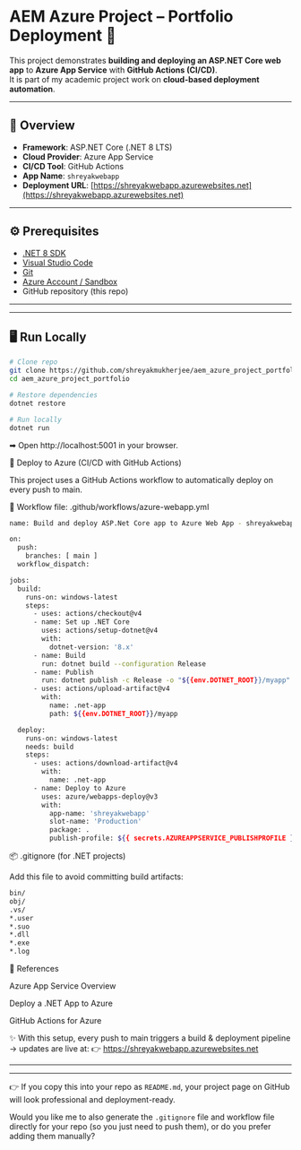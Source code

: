 # AEM Azure Project – Portfolio Deployment 🚀

This project demonstrates **building and deploying an ASP.NET Core web app** to **Azure App Service** with **GitHub Actions (CI/CD)**.  
It is part of my academic project work on **cloud-based deployment automation**.

---

## 📌 Overview
- **Framework**: ASP.NET Core (.NET 8 LTS)  
- **Cloud Provider**: Azure App Service  
- **CI/CD Tool**: GitHub Actions  
- **App Name**: `shreyakwebapp`  
- **Deployment URL**: [https://shreyakwebapp.azurewebsites.net](https://shreyakwebapp.azurewebsites.net)

---

## ⚙️ Prerequisites
- [.NET 8 SDK](https://dotnet.microsoft.com/en-us/download/dotnet/8.0)  
- [Visual Studio Code](https://code.visualstudio.com/)  
- [Git](https://git-scm.com/)  
- [Azure Account / Sandbox](https://aka.ms/az900/sandbox)  
- GitHub repository (this repo)

---

---

## 🖥️ Run Locally
```bash
# Clone repo
git clone https://github.com/shreyakmukherjee/aem_azure_project_portfolio.git
cd aem_azure_project_portfolio

# Restore dependencies
dotnet restore

# Run locally
dotnet run
```

➡ Open http://localhost:5001 in your browser.

🚀 Deploy to Azure (CI/CD with GitHub Actions)

This project uses a GitHub Actions workflow to automatically deploy on every push to main.

📌 Workflow file: .github/workflows/azure-webapp.yml

```bash
name: Build and deploy ASP.Net Core app to Azure Web App - shreyakwebapp

on:
  push:
    branches: [ main ]
  workflow_dispatch:

jobs:
  build:
    runs-on: windows-latest
    steps:
      - uses: actions/checkout@v4
      - name: Set up .NET Core
        uses: actions/setup-dotnet@v4
        with:
          dotnet-version: '8.x'
      - name: Build
        run: dotnet build --configuration Release
      - name: Publish
        run: dotnet publish -c Release -o "${{env.DOTNET_ROOT}}/myapp"
      - uses: actions/upload-artifact@v4
        with:
          name: .net-app
          path: ${{env.DOTNET_ROOT}}/myapp

  deploy:
    runs-on: windows-latest
    needs: build
    steps:
      - uses: actions/download-artifact@v4
        with:
          name: .net-app
      - name: Deploy to Azure
        uses: azure/webapps-deploy@v3
        with:
          app-name: 'shreyakwebapp'
          slot-name: 'Production'
          package: .
          publish-profile: ${{ secrets.AZUREAPPSERVICE_PUBLISHPROFILE }}
```
📦 .gitignore (for .NET projects)

Add this file to avoid committing build artifacts:
```bash
bin/
obj/
.vs/
*.user
*.suo
*.dll
*.exe
*.log
```

🔗 References

Azure App Service Overview

Deploy a .NET App to Azure

GitHub Actions for Azure

✨ With this setup, every push to main triggers a build & deployment pipeline → updates are live at:
👉 https://shreyakwebapp.azurewebsites.net


---


---

👉 If you copy this into your repo as `README.md`, your project page on GitHub will look professional and deployment-ready.  

Would you like me to also generate the `.gitignore` file and workflow file directly for your repo (so you just need to push them), or do you prefer adding them manually?
